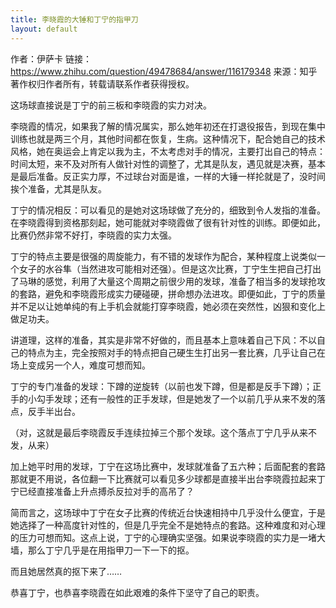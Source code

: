 ```yaml
---
title: 李晓霞的大锤和丁宁的指甲刀
layout: default
---
```


作者：伊萨卡
链接：https://www.zhihu.com/question/49478684/answer/116179348
来源：知乎
著作权归作者所有，转载请联系作者获得授权。

这场球直接说是丁宁的前三板和李晓霞的实力对决。

李晓霞的情况，如果我了解的情况属实，那么她年初还在打退役报告，到现在集中训练也就是两三个月，其他时间都在恢复，生病。这种情况下，配合她自己的技术风格，她在奥运会上肯定以我为主，不太考虑对手的情况，主要打出自己的特点：时间太短，来不及对所有人做针对性的调整了，尤其是队友，遇见就是决赛，基本是最后准备。反正实力厚，不过球台对面是谁，一样的大锤一样抡就是了，没时间挨个准备，尤其是队友。

丁宁的情况相反：可以看见的是她对这场球做了充分的，细致到令人发指的准备。在李晓霞得到资格那刻起，她可能就对李晓霞做了很有针对性的训练。即便如此，比赛仍然非常不好打，李晓霞的实力太强。

丁宁的特点主要是很强的周旋能力，有不错的发球作为配合，某种程度上说类似一个女子的水谷隼（当然进攻可能相对还强）。但是这次比赛，丁宁生生把自己打出了马琳的感觉，利用了大量这个周期之前很少用的发球，准备了相当多的发球抢攻的套路，避免和李晓霞形成实力硬碰硬，拼命想办法进攻。即便如此，丁宁的质量并不足以让她单纯的有上手机会就能打穿李晓霞，她必须在突然性，凶狠和变化上做足功夫。

讲道理，这样的准备，其实是非常不好做的，而且基本上意味着自己下风：不以自己的特点为主，完全按照对手的特点把自己硬生生打出另一套比赛，几乎让自己在场上变成另一个人，难度可想而知。

丁宁的专门准备的发球：下蹲的逆旋转（以前也发下蹲，但是都是反手下蹲）；正手的小勾手发球；还有一般性的正手发球，但是她发了一个以前几乎从来不发的落点，反手半出台。

（对，这就是最后李晓霞反手连续拉掉三个那个发球。这个落点丁宁几乎从来不发，从来）

加上她平时用的发球，丁宁在这场比赛中，发球就准备了五六种；后面配套的套路那就更不用说，各位翻一下比赛就可以看见多少球都是直接半出台李晓霞拉起来丁宁已经直接准备上升点搏杀反拉对手的高吊了？

简而言之，这场球中丁宁在女子比赛的传统近台快速相持中几乎没什么便宜，于是她选择了一种高度针对性的，但是几乎完全不是她特点的套路。这种难度和对心理的压力可想而知。这点上说，丁宁的心理确实坚强。如果说李晓霞的实力是一堵大墙，那么丁宁几乎是在用指甲刀一下一下的抠。

而且她居然真的抠下来了……

恭喜丁宁，也恭喜李晓霞在如此艰难的条件下坚守了自己的职责。
